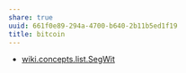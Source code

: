 ```yaml
---
share: true
uuid: 661f0e89-294a-4700-b640-2b11b5ed1f19
title: bitcoin
---
```

* [wiki.concepts.list.SegWit](/undefined)